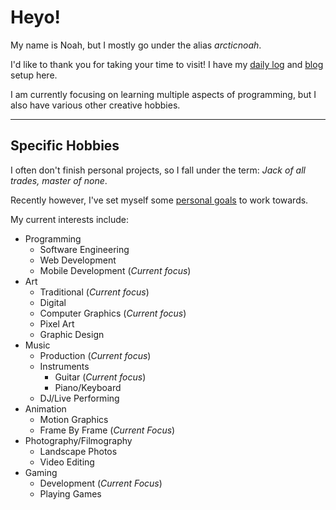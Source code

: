 # Heyo!

My name is Noah, but I mostly go under the alias *arcticnoah*.

I'd like to thank you for taking your time to visit! I have my [daily log](/dailylog) and [blog](/blog) setup here.

I am currently focusing on learning multiple aspects of programming, but I also have various other creative hobbies.

<!-- Feel free to [contact]() me or check out my [socials]()! -->

----

## Specific Hobbies

I often don't finish personal projects, so I fall under the term: *Jack of all trades, master of none*.  

Recently however, I've set myself some [personal goals](/tags/goal/) to work towards.
  
My current interests include:

* Programming
    * Software Engineering
    * Web Development
    * Mobile Development (*Current focus*)
* Art
    * Traditional (*Current focus*)
    * Digital
    * Computer Graphics (*Current focus*)
    * Pixel Art
    * Graphic Design
* Music
    * Production (*Current focus*)
    * Instruments
        * Guitar (*Current focus*)
        * Piano/Keyboard
    * DJ/Live Performing
* Animation
    * Motion Graphics
    * Frame By Frame (*Current Focus*)
* Photography/Filmography
    * Landscape Photos
    * Video Editing
* Gaming
    * Development (*Current Focus*)
    * Playing Games